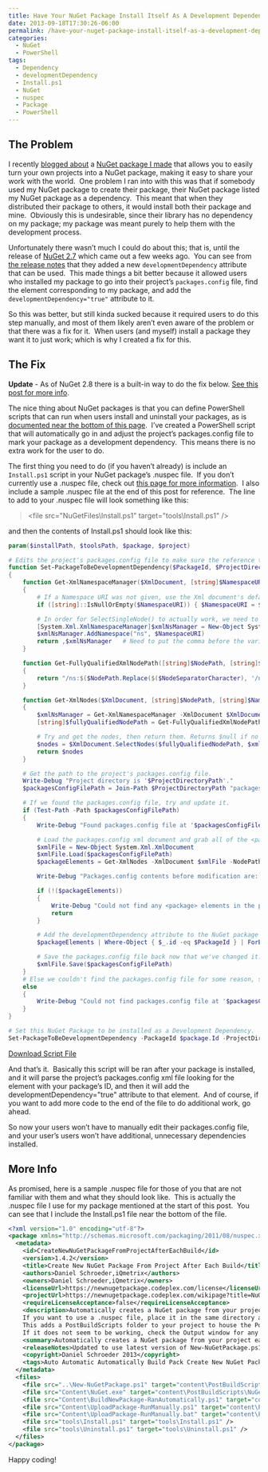 ```yaml
---
title: Have Your NuGet Package Install Itself As A Development Dependency
date: 2013-09-18T17:30:26-06:00
permalink: /have-your-nuget-package-install-itself-as-a-development-dependency/
categories:
  - NuGet
  - PowerShell
tags:
  - Dependency
  - developmentDependency
  - Install.ps1
  - NuGet
  - nuspec
  - Package
  - PowerShell
---
```


## The Problem

I recently [blogged about](/automatically-create-your-projects-nuget-package-every-time-it-builds-via-nuget/) a [NuGet package I made](https://www.nuget.org/packages/CreateNewNuGetPackageFromProjectAfterEachBuild/) that allows you to easily turn your own projects into a NuGet package, making it easy to share your work with the world.  One problem I ran into with this was that if somebody used my NuGet package to create their package, their NuGet package listed my NuGet package as a dependency.  This meant that when they distributed their package to others, it would install both their package and mine.  Obviously this is undesirable, since their library has no dependency on my package; my package was meant purely to help them with the development process.

Unfortunately there wasn’t much I could do about this; that is, until the release of [NuGet 2.7](https://nuget.codeplex.com/) which came out a few weeks ago.  You can see from [the release notes](http://blog.nuget.org/20130814/nuget-2.7-release-candidate.html) that they added a new `developmentDependency` attribute that can be used.  This made things a bit better because it allowed users who installed my package to go into their project’s `packages.config` file, find the element corresponding to my package, and add the `developmentDependency="true"` attribute to it.

So this was better, but still kinda sucked because it required users to do this step manually, and most of them likely aren’t even aware of the problem or that there was a fix for it.  When users (and myself) install a package they want it to just work; which is why I created a fix for this.

## The Fix

__Update__ - As of NuGet 2.8 there is a built-in way to do the fix below. [See this post for more info](http://stackoverflow.com/a/24216882/602585).

The nice thing about NuGet packages is that you can define PowerShell scripts that can run when users install and uninstall your packages, as is [documented near the bottom of this page](http://docs.nuget.org/docs/creating-packages/creating-and-publishing-a-package).  I’ve created a PowerShell script that will automatically go in and adjust the project’s packages.config file to mark your package as a development dependency.  This means there is no extra work for the user to do.

The first thing you need to do (if you haven’t already) is include an `Install.ps1` script in your NuGet package’s .nuspec file.  If you don’t currently use a .nuspec file, check out [this page for more information](http://docs.nuget.org/docs/creating-packages/creating-and-publishing-a-package).  I also include a sample .nuspec file at the end of this post for reference.  The line to add to your .nuspec file will look something like this:

> \<file src="NuGetFiles\Install.ps1" target="tools\Install.ps1" />

and then the contents of Install.ps1 should look like this:

```powershell
param($installPath, $toolsPath, $package, $project)

# Edits the project's packages.config file to make sure the reference to the given package uses the developmentDependency="true" attribute.
function Set-PackageToBeDevelopmentDependency($PackageId, $ProjectDirectoryPath)
{
    function Get-XmlNamespaceManager($XmlDocument, [string]$NamespaceURI = "")
    {
        # If a Namespace URI was not given, use the Xml document's default namespace.
        if ([string]::IsNullOrEmpty($NamespaceURI)) { $NamespaceURI = $XmlDocument.DocumentElement.NamespaceURI }

        # In order for SelectSingleNode() to actually work, we need to use the fully qualified node path along with an Xml Namespace Manager, so set them up.
        [System.Xml.XmlNamespaceManager]$xmlNsManager = New-Object System.Xml.XmlNamespaceManager($XmlDocument.NameTable)
        $xmlNsManager.AddNamespace("ns", $NamespaceURI)
        return ,$xmlNsManager   # Need to put the comma before the variable name so that PowerShell doesn't convert it into an Object[].
    }

    function Get-FullyQualifiedXmlNodePath([string]$NodePath, [string]$NodeSeparatorCharacter = '.')
    {
        return "/ns:$($NodePath.Replace($($NodeSeparatorCharacter), '/ns:'))"
    }

    function Get-XmlNodes($XmlDocument, [string]$NodePath, [string]$NamespaceURI = "", [string]$NodeSeparatorCharacter = '.')
    {
        $xmlNsManager = Get-XmlNamespaceManager -XmlDocument $XmlDocument -NamespaceURI $NamespaceURI
        [string]$fullyQualifiedNodePath = Get-FullyQualifiedXmlNodePath -NodePath $NodePath -NodeSeparatorCharacter $NodeSeparatorCharacter

        # Try and get the nodes, then return them. Returns $null if no nodes were found.
        $nodes = $XmlDocument.SelectNodes($fullyQualifiedNodePath, $xmlNsManager)
        return $nodes
    }

    # Get the path to the project's packages.config file.
    Write-Debug "Project directory is '$ProjectDirectoryPath'."
    $packagesConfigFilePath = Join-Path $ProjectDirectoryPath "packages.config"

    # If we found the packages.config file, try and update it.
    if (Test-Path -Path $packagesConfigFilePath)
    {
        Write-Debug "Found packages.config file at '$packagesConfigFilePath'."

        # Load the packages.config xml document and grab all of the <package> elements.
        $xmlFile = New-Object System.Xml.XmlDocument
        $xmlFile.Load($packagesConfigFilePath)
        $packageElements = Get-XmlNodes -XmlDocument $xmlFile -NodePath "packages.package"

        Write-Debug "Packages.config contents before modification are:`n$($xmlFile.InnerXml)"

        if (!($packageElements))
        {
            Write-Debug "Could not find any <package> elements in the packages.config xml file '$packagesConfigFilePath'."
            return
        }

        # Add the developmentDependency attribute to the NuGet package's entry.
        $packageElements | Where-Object { $_.id -eq $PackageId } | ForEach-Object { $_.SetAttribute("developmentDependency", "true") }

        # Save the packages.config file back now that we've changed it.
        $xmlFile.Save($packagesConfigFilePath)
    }
    # Else we couldn't find the packages.config file for some reason, so error out.
    else
    {
        Write-Debug "Could not find packages.config file at '$packagesConfigFilePath'."
    }
}

# Set this NuGet Package to be installed as a Development Dependency.
Set-PackageToBeDevelopmentDependency -PackageId $package.Id -ProjectDirectoryPath ([System.IO.Directory]::GetParent($project.FullName))
```

[Download Script File](/assets/Posts/2013/09/Install.zip)

And that’s it.  Basically this script will be ran after your package is installed, and it will parse the project’s packages.config xml file looking for the element with your package’s ID, and then it will add the developmentDependency="true" attribute to that element.  And of course, if you want to add more code to the end of the file to do additional work, go ahead.

So now your users won’t have to manually edit their packages.config file, and your user’s users won’t have additional, unnecessary dependencies installed.

## More Info

As promised, here is a sample .nuspec file for those of you that are not familiar with them and what they should look like.  This is actually the .nuspec file I use for my package mentioned at the start of this post.  You can see that I include the Install.ps1 file near the bottom of the file.

```xml
<?xml version="1.0" encoding="utf-8"?>
<package xmlns="http://schemas.microsoft.com/packaging/2011/08/nuspec.xsd">
  <metadata>
    <id>CreateNewNuGetPackageFromProjectAfterEachBuild</id>
    <version>1.4.2</version>
    <title>Create New NuGet Package From Project After Each Build</title>
    <authors>Daniel Schroeder,iQmetrix</authors>
    <owners>Daniel Schroeder,iQmetrix</owners>
    <licenseUrl>https://newnugetpackage.codeplex.com/license</licenseUrl>
    <projectUrl>https://newnugetpackage.codeplex.com/wikipage?title=NuGet%20Package%20To%20Create%20A%20NuGet%20Package%20From%20Your%20Project%20After%20Every%20Build</projectUrl>
    <requireLicenseAcceptance>false</requireLicenseAcceptance>
    <description>Automatically creates a NuGet package from your project each time it builds. The NuGet package is placed in the project's output directory.
    If you want to use a .nuspec file, place it in the same directory as the project's project file (e.g. .csproj, .vbproj, .fsproj).
    This adds a PostBuildScripts folder to your project to house the PowerShell script that is called from the project's Post-Build event to create the NuGet package.
    If it does not seem to be working, check the Output window for any errors that may have occurred.</description>
    <summary>Automatically creates a NuGet package from your project each time it builds.</summary>
    <releaseNotes>Updated to use latest version of New-NuGetPackage.ps1.</releaseNotes>
    <copyright>Daniel Schroeder 2013</copyright>
    <tags>Auto Automatic Automatically Build Pack Create New NuGet Package From Project After Each Build On PowerShell Power Shell .nupkg new nuget package NewNuGetPackage New-NuGetPackage</tags>
  </metadata>
  <files>
    <file src="..\New-NuGetPackage.ps1" target="content\PostBuildScripts\New-NuGetPackage.ps1" />
    <file src="Content\NuGet.exe" target="content\PostBuildScripts\NuGet.exe" />
    <file src="Content\BuildNewPackage-RanAutomatically.ps1" target="content\PostBuildScripts\BuildNewPackage-RanAutomatically.ps1" />
    <file src="Content\UploadPackage-RunManually.ps1" target="content\PostBuildScripts\UploadPackage-RunManually.ps1" />
    <file src="Content\UploadPackage-RunManually.bat" target="content\PostBuildScripts\UploadPackage-RunManually.bat" />
    <file src="tools\Install.ps1" target="tools\Install.ps1" />
    <file src="tools\Uninstall.ps1" target="tools\Uninstall.ps1" />
  </files>
</package>
```

Happy coding!
